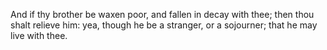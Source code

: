 And if thy brother be waxen poor, and fallen in decay with thee; then thou shalt relieve him: yea, though he be a stranger, or a sojourner; that he may live with thee.
